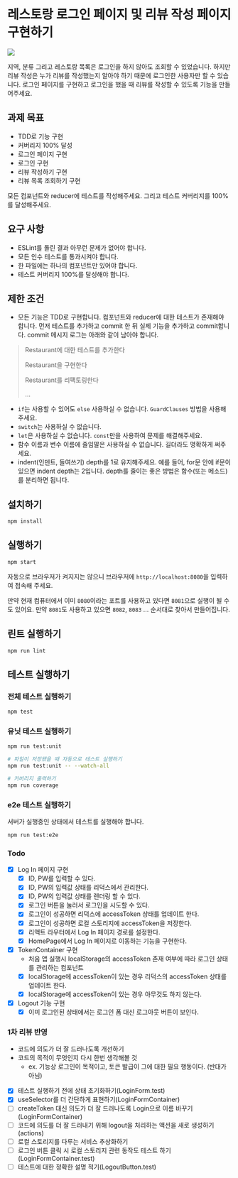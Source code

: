 # 레스토랑 로그인 페이지 및 리뷰 작성 페이지 구현하기

![](https://user-images.githubusercontent.com/14071105/87226953-4c5e0500-c3d2-11ea-9054-4b66bfe74e80.gif)

지역, 분류 그리고 레스토랑 목록은 로그인을 하지 않아도 조회할 수 있었습니다. 하지만 리뷰 작성은 누가 리뷰를 작성했는지 알아야 하기 때문에 로그인한 사용자만 할 수 있습니다. 로그인 페이지를 구현하고 로그인을 했을 때 리뷰를 작성할 수 있도록 기능을 만들어주세요.

## 과제 목표

- TDD로 기능 구현
- 커버리지 100% 달성
- 로그인 페이지 구현
- 로그인 구현
- 리뷰 작성하기 구현
- 리뷰 목록 조회하기 구현

모든 컴포넌트와 reducer에 테스트를 작성해주세요. 그리고 테스트 커버리지를 100%를 달성해주세요.

## 요구 사항

- ESLint를 돌린 결과 아무런 문제가 없어야 합니다.
- 모든 인수 테스트를 통과시켜야 합니다.
- 한 파일에는 하나의 컴포넌트만 있어야 합니다.
- 테스트 커버리지 100%를 달성해야 합니다.

## 제한 조건

- 모든 기능은 TDD로 구현합니다. 컴포넌트와 reducer에 대한 테스트가 존재해야 합니다. 먼저 테스트를 추가하고 commit 한 뒤 실제 기능을 추가하고 commit합니다. commit 메시지 로그는 아래와 같이 남아야 합니다.

> Restaurant에 대한 테스트를 추가한다
>
> Restaurant을 구현한다
>
> Restaurant를 리팩토링한다
>
> ...

* `if`는 사용할 수 있어도 `else` 사용하실 수 없습니다. `GuardClauses` 방법을 사용해주세요.
* `switch`는 사용하실 수 없습니다.
* `let`은 사용하실 수 없습니다. `const`만을 사용하여 문제를 해결해주세요.
* 함수 이름과 변수 이름에 줄임말은 사용하실 수 없습니다. 길더라도 명확하게 써주세요.
* indent(인덴트, 들여쓰기) depth를 1로 유지해주세요.
예를 들어, for문 안에 if문이 있으면 indent depth는 2입니다.
depth를 줄이는 좋은 방법은 함수(또는 메소드)를 분리하면 됩니다.

## 설치하기

```bash
npm install
```

## 실행하기

```bash
npm start
```

자동으로 브라우저가 켜지지는 않으니 브라우저에 `http://localhost:8080`을 입력하여 접속해 주세요.  

만약 현재 컴퓨터에서 이미 `8080`이라는 포트를 사용하고 있다면 `8081`으로 실행이 될 수도 있어요. 만약 `8081`도 사용하고 있으면 `8082`, `8083` ... 순서대로 찾아서 만들어집니다.

## 린트 실행하기

```bash
npm run lint
```

## 테스트 실행하기

### 전체 테스트 실행하기

```bash
npm test
```

### 유닛 테스트 실행하기

```bash
npm run test:unit

# 파일이 저장됐을 때 자동으로 테스트 실행하기
npm run test:unit -- --watch-all

# 커버리지 출력하기
npm run coverage
```

### e2e 테스트 실행하기

서버가 실행중인 상태에서 테스트를 실행해야 합니다.

```bash
npm run test:e2e
```

### Todo
- [X] Log In 페이지 구현
  - [X] ID, PW를 입력할 수 있다.
  - [X] ID, PW의 입력값 상태를 리덕스에서 관리한다.
  - [X] ID, PW의 입력값 상태를 렌더링 할 수 있다.
  - [X] 로그인 버튼을 눌러서 로그인을 시도할 수 있다.
  - [X] 로그인이 성공하면 리덕스에 accessToken 상태를 업데이트 한다.
  - [X] 로그인이 성공하면 로컬 스토리지에 accessToken을 저장한다.
  - [X] 리액트 라우터에서 Log In 페이지 경로를 설정한다.
  - [X] HomePage에서 Log In 페이지로 이동하는 기능을 구현한다.

- [X] TokenContainer 구현
  - 처음 앱 실행시 localStorage의 accessToken 존재 여부에 따라 로그인 상태를 관리하는 컴포넌트
  - [X] localStorage에 accessToken이 있는 경우 리덕스의 accessToken 상태를 업데이트 한다.
  - [X] localStorage에 accessToken이 있는 경우 아무것도 하지 않는다.

- [X] Logout 기능 구현
  - [X] 이미 로그인된 상태에서는 로그인 폼 대신 로그아웃 버튼이 보인다.

### 1차 리뷰 반영
- 코드에 의도가 더 잘 드러나도록 개선하기
- 코드의 목적이 무엇인지 다시 한번 생각해볼 것
  - ex. 기능상 로그인이 목적이고, 토큰 발급이 그에 대한 필요 행동이다. (반대가 아님)
- [X] 테스트 실행하기 전에 상태 초기화하기(LoginForm.test)
- [X] useSelector를 더 간단하게 표현하기(LoginFormContainer)
- [ ] createToken 대신 의도가 더 잘 드러나도록 Login으로 이름 바꾸기(LoginFormContainer)
- [ ] 코드에 의도를 더 잘 드러내기 위해 logout을 처리하는 액션을 새로 생성하기(actions)
- [ ] 로컬 스토리지를 다루는 서비스 추상화하기
- [ ] 로그인 버튼 클릭 시 로컬 스토리지 관련 동작도 테스트 하기(LoginFormContainer.test)
- [ ] 테스트에 대한 정확한 설명 적기(LogoutButton.test)
